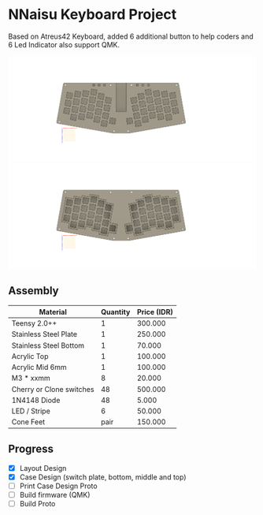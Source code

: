 # NNaisu Keyboard Project

Based on Atreus42 Keyboard, added 6 additional button to help coders and 6 Led Indicator also support QMK.

![all](images/nnaisu-alpha-all.png)
![plate](images/nnaisu-alpha-plate.png)



## Assembly

Material | Quantity | Price (IDR)
------------ | ------------- | -------------
Teensy 2.0++ | 1 | 300.000
Stainless Steel Plate | 1 | 250.000
Stainless Steel Bottom | 1 | 70.000
Acrylic Top | 1 | 100.000
Acrylic Mid 6mm | 1 | 100.000
M3 * xxmm | 8 | 20.000
Cherry or Clone switches | 48 | 500.000
1N4148 Diode | 48 | 5.000
LED / Stripe | 6 | 50.000
Cone Feet | pair | 150.000


## Progress
- [x] Layout Design
- [X] Case Design (switch plate, bottom, middle and top)
- [ ] Print Case Design Proto
- [ ] Build firmware (QMK)
- [ ] Build Proto
